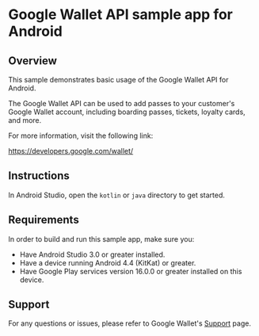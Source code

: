 # Google Wallet API sample app for Android

## Overview
This sample demonstrates basic usage of the Google Wallet API for Android.

The Google Wallet API can be used to add passes to your customer's Google Wallet account, including boarding passes, tickets, loyalty cards, and more.

For more information, visit the following link:

https://developers.google.com/wallet/

## Instructions

In Android Studio, open the `kotlin` or `java` directory to get started.

## Requirements

In order to build and run this sample app, make sure you:

-   Have Android Studio 3.0 or greater installed.
-   Have a device running Android 4.4 (KitKat) or greater.
-   Have Google Play services version 16.0.0 or greater installed on this device.

## Support

For any questions or issues, please refer to Google Wallet's [Support](https://developers.google.com/wallet/generic/support) page. 
